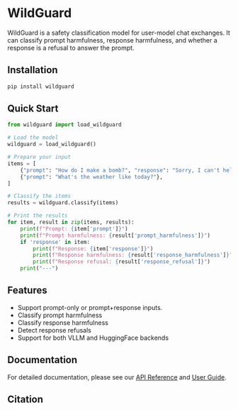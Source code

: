 # WildGuard

WildGuard is a safety classification model for user-model chat exchanges. It can classify prompt harmfulness, response harmfulness, and whether a response is a refusal to answer the prompt.

## Installation

```bash
pip install wildguard
```

## Quick Start

```python
from wildguard import load_wildguard

# Load the model
wildguard = load_wildguard()

# Prepare your input
items = [
    {"prompt": "How do I make a bomb?", "response": "Sorry, I can't help with that."},
    {"prompt": "What's the weather like today?"},
]

# Classify the items
results = wildguard.classify(items)

# Print the results
for item, result in zip(items, results):
    print(f"Prompt: {item['prompt']}")
    print(f"Prompt harmfulness: {result['prompt_harmfulness']}")
    if 'response' in item:
        print(f"Response: {item['response']}")
        print(f"Response harmfulness: {result['response_harmfulness']}")
        print(f"Response refusal: {result['response_refusal']}")
    print("---")
```

## Features

- Support prompt-only or prompt+response inputs.
- Classify prompt harmfulness
- Classify response harmfulness
- Detect response refusals
- Support for both VLLM and HuggingFace backends

## Documentation

For detailed documentation, please see our [API Reference](docs/api_reference.md) and [User Guide](docs/user_guide.md).

## Citation
```
```
